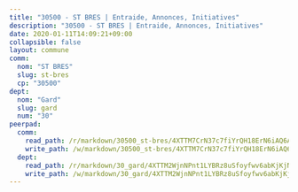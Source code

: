 ```yaml
---
title: "30500 - ST BRES | Entraide, Annonces, Initiatives"
description: "30500 - ST BRES | Entraide, Annonces, Initiatives"
date: 2020-01-11T14:09:21+09:00
collapsible: false
layout: commune
comm:
  nom: "ST BRES"
  slug: st-bres
  cp: "30500"
dept:
  nom: "Gard"
  slug: gard
  num: "30"
peerpad:
  comm:
    read_path: /r/markdown/30500_st-bres/4XTTM7CrN37c7fiYrQH18ErN6iAQ6AJT7EwxgEgXG5z3RK5Yn
    write_path: /w/markdown/30500_st-bres/4XTTM7CrN37c7fiYrQH18ErN6iAQ6AJT7EwxgEgXG5z3RK5Yn-K3TgTcLR2uV3zsCuXtWBRHUMAvu1uFthvkn61TsSHjiKvJpz2wNF8kdXERcsQ2ApZc9kxDwNaMe6PCrboXD73LZFE4Fjkxr7GaWP442o9G5hgf47eZMYNPwbiFgW3xvHLTp3HGBt
  dept:
    read_path: /r/markdown/30_gard/4XTTM2WjnNPnt1LYBRz8uSfoyfwv6abKjKjNdBGxuvymmgvkj
    write_path: /w/markdown/30_gard/4XTTM2WjnNPnt1LYBRz8uSfoyfwv6abKjKjNdBGxuvymmgvkj-K3TgUpCvFefN2LRJ7huXqVovWWqmjJgEMWkVs9s4fhfrGjyZZK9z4gxyddycCKs6S9BWFUcJqqZYCKuxj79SWNiGiob7Xchr25rMmkVQhAFrAwBxAqY3T99GTsQfKxLrXrnx3pGK
---
```


